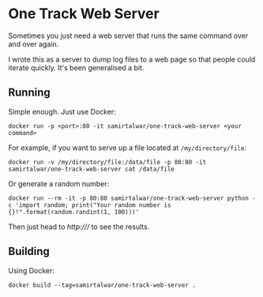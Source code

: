 # One Track Web Server

Sometimes you just need a web server that runs the same command over and over again.

I wrote this as a server to dump log files to a web page so that people could iterate quickly. It's been generalised a bit.

## Running

Simple enough. Just use Docker:

    docker run -p <port>:80 -it samirtalwar/one-track-web-server <your command>

For example, if you want to serve up a file located at `/my/directory/file`:

    docker run -v /my/directory/file:/data/file -p 80:80 -it samirtalwar/one-track-web-server cat /data/file

Or generate a random number:

    docker run --rm -it -p 80:80 samirtalwar/one-track-web-server python -c 'import random; print("Your random number is {}!".format(random.randint(1, 100)))'

Then just head to *http://<your Docker host>/* to see the results.

## Building

Using Docker:

    docker build --tag=samirtalwar/one-track-web-server .
